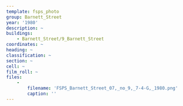 ```yaml
---
template: fsps_photo
group: Barnett_Street
year: '1980'
description: ~
buildings:
    - Barnett_Street/9_Barnett_Street
coordinates: ~
heading: ~
classification: ~
section: ~
cell: ~
film_roll: ~
files:
    -
        filename: 'FSPS_Barnett_Street_07,_no_9,_7-4-G,_1980.png'
        caption: ''
---
```

